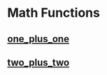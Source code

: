 # Math Functions
## [one_plus_one](../notebooks/functions/one_plus_one.py)
## [two_plus_two](../notebooks/functions/two_plus_two.py)
